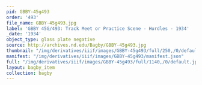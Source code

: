 ```yaml
---
pid: GBBY-45g493
order: '493'
file_name: GBBY-45g493.jpg
label: 'GBBY 45G/493: Track Meet or Practice Scene - Hurdles - 1934'
_date: '1934'
object_type: glass plate negative
source: http://archives.nd.edu/Bagby/GBBY-45g493.jpg
thumbnail: "/img/derivatives/iiif/images/GBBY-45g493/full/250,/0/default.jpg"
manifest: "/img/derivatives/iiif/images/GBBY-45g493/manifest.json"
full: "/img/derivatives/iiif/images/GBBY-45g493/full/1140,/0/default.jpg"
layout: bagby_item
collection: bagby
---
```

